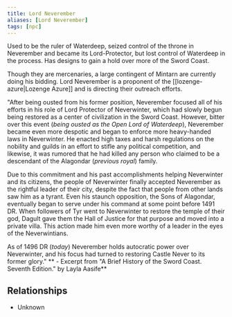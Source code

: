 ```yaml
---
title: Lord Neverember
aliases: [Lord Neverember]
tags: [npc]
---
```

Used to be the ruler of Waterdeep, seized control of the throne in Neverember and became its Lord-Protector, but lost control of Waterdeep in the process. Has designs to gain a hold over more of the Sword Coast.

Though they are mercenaries, a large contingent of Mintarn are currently doing his bidding. Lord Neverember is a proponent of the [[lozenge-azure|Lozenge Azure]] and is directing their outreach efforts.

"After being ousted from his former position, Neverember focused all of his efforts in his role of Lord Protector of Neverwinter, which had slowly begun being restored as a center of civilization in the Sword Coast. However, bitter over this event (*being ousted as the Open Lord of Waterdeep*), Neverember became even more despotic and began to enforce more heavy-handed laws in Neverwinter. He enacted high taxes and harsh regulations on the nobility and guilds in an effort to stifle any political competition, and likewise, it was rumored that he had killed any person who claimed to be a descendant of the Alagondar (*previous royal*) family.

Due to this commitment and his past accomplishments helping Neverwinter and its citizens, the people of Neverwinter finally accepted Neverember as the rightful leader of their city, despite the fact that people from other lands saw him as a tyrant. Even his staunch opposition, the Sons of Alagondar, eventually began to serve under his command at some point before 1491 DR. When followers of Tyr went to Neverwinter to restore the temple of their god, Dagult gave them the Hall of Justice for that purpose and moved into a private villa. This action made him even more worthy of a leader in the eyes of the Neverwintians.

As of 1496 DR (*today*) Neverember holds autocratic power over Neverwinter, and his focus had turned to restoring Castle Never to its former glory."
** - Excerpt from "A Brief History of the Sword Coast. Seventh Edition." by Layla Aasife**

## Relationships
- Unknown
